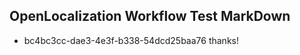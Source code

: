 ## OpenLocalization Workflow Test MarkDown
* bc4bc3cc-dae3-4e3f-b338-54dcd25baa76 thanks!

<!--HONumber=Jul16_HO3-->


